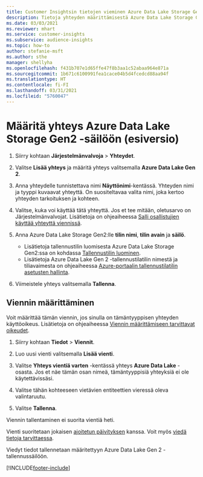 ```yaml
---
title: Customer Insightsin tietojen vieminen Azure Data Lake Storage Gen2:een
description: Tietoja yhteyden määrittämisestä Azure Data Lake Storage Gen2:een.
ms.date: 03/03/2021
ms.reviewer: mhart
ms.service: customer-insights
ms.subservice: audience-insights
ms.topic: how-to
author: stefanie-msft
ms.author: sthe
manager: shellyha
ms.openlocfilehash: f431b707e1d65ffe47f8b3aa1c52abaa964e871a
ms.sourcegitcommit: 1b671c6100991fea1cace04b5d4fcedcd88aa94f
ms.translationtype: HT
ms.contentlocale: fi-FI
ms.lasthandoff: 03/31/2021
ms.locfileid: "5760047"
---
```

# <a name="set-up-the-connection-to-azure-data-lake-storage-gen2-preview"></a>Määritä yhteys Azure Data Lake Storage Gen2 -säilöön (esiversio)

1. Siirry kohtaan **Järjestelmänvalvoja** > **Yhteydet**.

1. Valitse **Lisää yhteys** ja määritä yhteys valitsemalla **Azure Data Lake Gen 2**.

1. Anna yhteydelle tunnistettava nimi **Näyttönimi**-kentässä. Yhteyden nimi ja tyyppi kuvaavat yhteyttä. On suositeltavaa valita nimi, joka kertoo yhteyden tarkoituksen ja kohteen.

1. Valitse, kuka voi käyttää tätä yhteyttä. Jos et tee mitään, oletusarvo on Järjestelmänvalvojat. Lisätietoja on ohjeaiheessa [Salli osallistujien käyttää yhteyttä viennissä](connections.md#allow-contributors-to-use-a-connection-for-exports).

1. Anna Azure Data Lake Storage Gen2:lle **tilin nimi**, **tilin avain** ja **säilö**.
    - Lisätietoja tallennustilin luomisesta Azure Data Lake Storage Gen2:ssa on kohdassa [Tallennustilin luominen](/azure/storage/blobs/create-data-lake-storage-account). 
    - Lisätietoja Azure Data Lake Gen 2 -tallennustilatilin nimestä ja tiliavaimesta on ohjeaiheessa [Azure-portaalin tallennustilatilin asetusten hallinta](/azure/storage/common/storage-account-manage).

1. Viimeistele yhteys valitsemalla **Tallenna**. 

## <a name="configure-an-export"></a>Viennin määrittäminen

Voit määrittää tämän viennin, jos sinulla on tämäntyyppisen yhteyden käyttöoikeus. Lisätietoja on ohjeaiheessa [Viennin määrittämiseen tarvittavat oikeudet](export-destinations.md#set-up-a-new-export).

1. Siirry kohtaan **Tiedot** > **Viennit**.

1. Luo uusi vienti valitsemalla **Lisää vienti**.

1. Valitse **Yhteys vientiä varten** -kentässä yhteys **Azure Data Lake** -osasta. Jos et näe tämän osan nimeä, tämäntyyppisiä yhteyksiä ei ole käytettävissäsi.

1. Valitse tähän kohteeseen vietävien entiteettien vieressä oleva valintaruutu.

1. Valitse **Tallenna**.

Viennin tallentaminen ei suorita vientiä heti.

Vienti suoritetaan jokaisen [ajoitetun päivityksen](system.md#schedule-tab) kanssa. Voit myös [viedä tietoja tarvittaessa](export-destinations.md#run-exports-on-demand). 

Viedyt tiedot tallennetaan määritettyyn Azure Data Lake Gen 2 -tallennussäilöön. 

[!INCLUDE[footer-include](../includes/footer-banner.md)]
